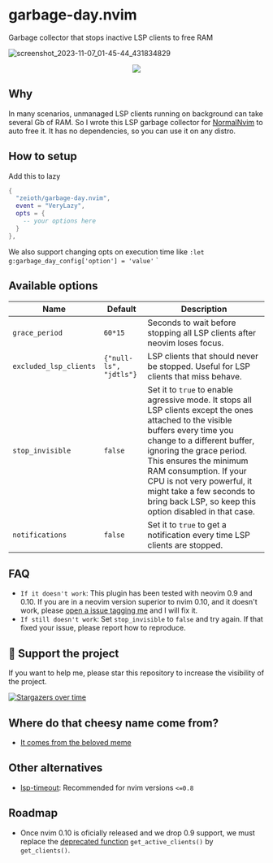 # garbage-day.nvim
Garbage collector that stops inactive LSP clients to free RAM

![screenshot_2023-11-07_01-45-44_431834829](https://github.com/Zeioth/garbage-day.nvim/assets/3357792/703d2af6-58cb-4061-a485-41c1c8432696)

<div align="center">
  <a href="https://discord.gg/ymcMaSnq7d" rel="nofollow">
    <img src="https://img.shields.io/discord/1121138836525813760?color=azure&labelColor=6DC2A4&logo=discord&logoColor=black&label=Join the discord server&style=for-the-badge" data-canonical-src="https://img.shields.io/discord/1121138836525813760">
  </a>
</div>

## Why
In many scenarios, unmanaged LSP clients running on background can take several Gb of RAM. So I wrote this LSP garbage collector for [NormalNvim](https://github.com/NormalNvim/NormalNvim) to auto free it. It has no dependencies, so you can use it on any distro.

## How to setup
Add this to lazy

```lua
{
  "zeioth/garbage-day.nvim",
  event = "VeryLazy",
  opts = {
    -- your options here
  }
},
```

We also support changing opts on execution time like `:let g:garbage_day_config['option'] = 'value'`
`

## Available options

| Name | Default | Description |
|--|--|--|
| `grace_period` | `60*15` | Seconds to wait before stopping all LSP clients after neovim loses focus. |
| `excluded_lsp_clients` | `{"null-ls", "jdtls"}` | LSP clients that should never be stopped. Useful for LSP clients that miss behave. |
| `stop_invisible` | `false` | Set it to `true` to enable agressive mode. It stops all LSP clients except the ones attached to the visible buffers every time you change to a different buffer, ignoring the grace period. This ensures the minimum RAM consumption. If your CPU is not very powerful, it might take a few seconds to bring back LSP, so keep this option disabled in that case. |
| `notifications` | `false` | Set it to `true` to get a notification every time LSP clients are stopped. |

## FAQ

* `If it doesn't work`: This plugin has been tested with neovim 0.9 and 0.10. If you are in a neovim version superior to nvim 0.10, and it doesn't work, please [open a issue tagging me](https://github.com/Zeioth/garbage-day.nvim/issues) and I will fix it.
* `If still doesn't work`: Set `stop_invisible` to `false` and try again. If that fixed your issue, please report how to reproduce.

## 🌟 Support the project
If you want to help me, please star this repository to increase the visibility of the project.

[![Stargazers over time](https://starchart.cc/Zeioth/garbage-day.nvim.svg)](https://starchart.cc/Zeioth/garbage-day.nvim)

## Where do that cheesy name come from?
* [It comes from the beloved meme](https://knowyourmeme.com/memes/garbage-day)

## Other alternatives
* [lsp-timeout](https://github.com/hinell/lsp-timeout.nvim): Recommended for nvim versions `<=0.8`

## Roadmap
* Once nvim 0.10 is oficially released and we drop 0.9 support, we must replace the [deprecated function](https://neovim.io/doc/user/deprecated.html#vim.lsp.buf_get_clients()) `get_active_clients()` by `get_clients()`.
